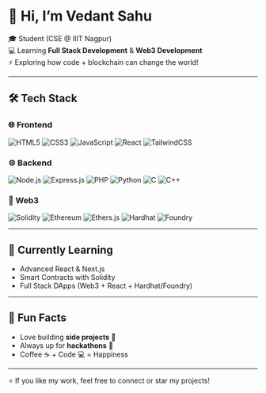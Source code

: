 # 👋 Hi, I’m Vedant Sahu  

🎓 Student (CSE @ IIIT Nagpur)  
💻 Learning **Full Stack Development** & **Web3 Development**  
⚡ Exploring how code + blockchain can change the world!  

---

## 🛠️ Tech Stack

### 🌐 Frontend
![HTML5](https://img.shields.io/badge/HTML5-E34F26?style=for-the-badge&logo=html5&logoColor=white)
![CSS3](https://img.shields.io/badge/CSS3-1572B6?style=for-the-badge&logo=css3&logoColor=white)
![JavaScript](https://img.shields.io/badge/JavaScript-F7DF1E?style=for-the-badge&logo=javascript&logoColor=black)
![React](https://img.shields.io/badge/React-20232A?style=for-the-badge&logo=react&logoColor=61DAFB)
![TailwindCSS](https://img.shields.io/badge/Tailwind_CSS-38B2AC?style=for-the-badge&logo=tailwind-css&logoColor=white)

### ⚙️ Backend
![Node.js](https://img.shields.io/badge/Node.js-43853D?style=for-the-badge&logo=node.js&logoColor=white)
![Express.js](https://img.shields.io/badge/Express.js-000000?style=for-the-badge&logo=express&logoColor=white)
![PHP](https://img.shields.io/badge/PHP-777BB4?style=for-the-badge&logo=php&logoColor=white)
![Python](https://img.shields.io/badge/Python-3776AB?style=for-the-badge&logo=python&logoColor=white)
![C](https://img.shields.io/badge/C-00599C?style=for-the-badge&logo=c&logoColor=white)
![C++](https://img.shields.io/badge/C++-00599C?style=for-the-badge&logo=cplusplus&logoColor=white)


### 🔗 Web3
![Solidity](https://img.shields.io/badge/Solidity-363636?style=for-the-badge&logo=solidity&logoColor=white)
![Ethereum](https://img.shields.io/badge/Ethereum-3C3C3D?style=for-the-badge&logo=ethereum&logoColor=white)
![Ethers.js](https://img.shields.io/badge/Ethers.js-253C78?style=for-the-badge&logo=javascript&logoColor=white)
![Hardhat](https://img.shields.io/badge/Hardhat-FCC72C?style=for-the-badge&logo=ethereum&logoColor=black)
![Foundry](https://img.shields.io/badge/Foundry-000000?style=for-the-badge&logo=foundry&logoColor=white)

---

## 🌱 Currently Learning
- Advanced React & Next.js  
- Smart Contracts with Solidity  
- Full Stack DApps (Web3 + React + Hardhat/Foundry)  

---

## 🚀 Fun Facts
- Love building **side projects** 🎯  
- Always up for **hackathons** 🤝  
- Coffee ☕ + Code 💻 = Happiness  

---

⭐️ If you like my work, feel free to connect or star my projects!
